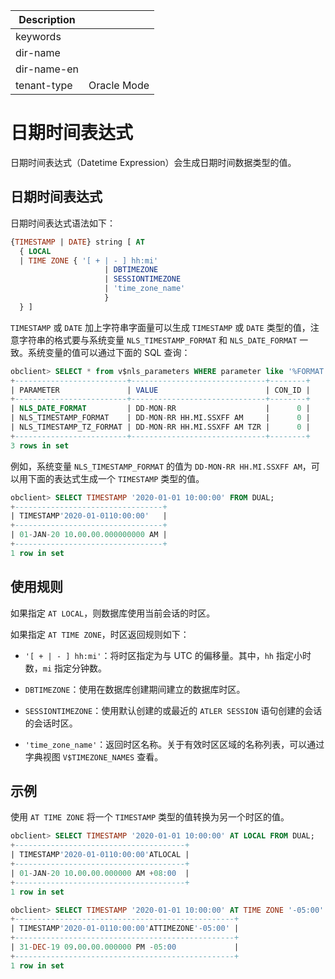 | Description   |                 |
|---------------|-----------------|
| keywords      |                 |
| dir-name      |                 |
| dir-name-en   |                 |
| tenant-type   | Oracle Mode     |

# 日期时间表达式

日期时间表达式（Datetime Expression）会生成日期时间数据类型的值。

## 日期时间表达式

日期时间表达式语法如下：

```sql
{TIMESTAMP | DATE} string [ AT
  { LOCAL
  | TIME ZONE { '[ + | - ] hh:mi'
                     | DBTIMEZONE
                     | SESSIONTIMEZONE
                     | 'time_zone_name'
                     }
  } ]
```

`TIMESTAMP` 或 `DATE` 加上字符串字面量可以生成 `TIMESTAMP` 或 `DATE` 类型的值，注意字符串的格式要与系统变量 `NLS_TIMESTAMP_FORMAT` 和 `NLS_DATE_FORMAT` 一致。系统变量的值可以通过下面的 SQL 查询：

```sql
obclient> SELECT * from v$nls_parameters WHERE parameter like '%FORMAT';
+-------------------------+------------------------------+--------+
| PARAMETER               | VALUE                        | CON_ID |
+-------------------------+------------------------------+--------+
| NLS_DATE_FORMAT         | DD-MON-RR                    |      0 |
| NLS_TIMESTAMP_FORMAT    | DD-MON-RR HH.MI.SSXFF AM     |      0 |
| NLS_TIMESTAMP_TZ_FORMAT | DD-MON-RR HH.MI.SSXFF AM TZR |      0 |
+-------------------------+------------------------------+--------+
3 rows in set
```

例如，系统变量 `NLS_TIMESTAMP_FORMAT` 的值为 `DD-MON-RR HH.MI.SSXFF AM`，可以用下面的表达式生成一个 `TIMESTAMP` 类型的值。

```sql
obclient> SELECT TIMESTAMP '2020-01-01 10:00:00' FROM DUAL;
+---------------------------------+
| TIMESTAMP'2020-01-0110:00:00'   |
+---------------------------------+
| 01-JAN-20 10.00.00.000000000 AM |
+---------------------------------+
1 row in set
```

## 使用规则

如果指定 `AT LOCAL`，则数据库使用当前会话的时区。

如果指定 `AT TIME ZONE`，时区返回规则如下：

* `'[ + | - ] hh:mi'`：将时区指定为与 UTC 的偏移量。其中，`hh` 指定小时数，`mi` 指定分钟数。

* `DBTIMEZONE`：使用在数据库创建期间建立的数据库时区。

* `SESSIONTIMEZONE`：使用默认创建的或最近的 `ATLER SESSION` 语句创建的会话的会话时区。

* `'time_zone_name'`：返回时区名称。关于有效时区区域的名称列表，可以通过字典视图 `V$TIMEZONE_NAMES` 查看。

## 示例

使用 `AT TIME ZONE` 将一个 `TIMESTAMP` 类型的值转换为另一个时区的值。

```sql
obclient> SELECT TIMESTAMP '2020-01-01 10:00:00' AT LOCAL FROM DUAL;
+--------------------------------------+
| TIMESTAMP'2020-01-0110:00:00'ATLOCAL |
+--------------------------------------+
| 01-JAN-20 10.00.00.000000 AM +08:00  |
+--------------------------------------+
1 row in set

obclient> SELECT TIMESTAMP '2020-01-01 10:00:00' AT TIME ZONE '-05:00' FROM DUAL;
+-------------------------------------------------+
| TIMESTAMP'2020-01-0110:00:00'ATTIMEZONE'-05:00' |
+-------------------------------------------------+
| 31-DEC-19 09.00.00.000000 PM -05:00             |
+-------------------------------------------------+
1 row in set
```
